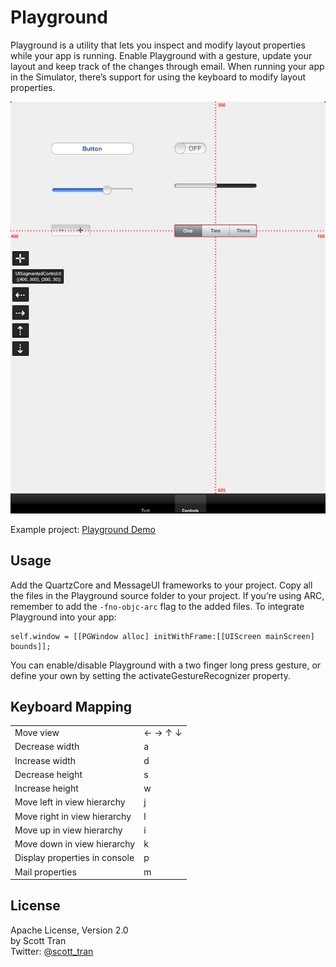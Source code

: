 Playground
==========

Playground is a utility that lets you inspect and modify layout properties while your app is running.
Enable Playground with a gesture, update your layout and keep track of the changes through email.
When running your app in the Simulator, there’s support for using the keyboard to modify
layout properties.

![Playground screenshot](https://github.com/scott-tran/PlaygroundDemo/raw/master/screenshot.png)

Example project: [Playground Demo](https://github.com/scott-tran/PlaygroundDemo)

Usage
-----
Add the QuartzCore and MessageUI frameworks to your project.
Copy all the files in the Playground source folder to your project. If you’re using ARC, remember to add the `-fno-objc-arc` flag to the added files.
To integrate Playground into your app:

    self.window = [[PGWindow alloc] initWithFrame:[[UIScreen mainScreen] bounds]];

You can enable/disable Playground with a two finger long press gesture, or define your own by setting the activateGestureRecognizer property.

Keyboard Mapping
----------------
<table cellpadding="10">
<tr><td border="0">Move view</td><td border="0">← → ↑ ↓</td><tr/>
<tr><td border="0">Decrease width</td><td border="0">a</td><tr/>
<tr><td border="0">Increase width</td><td border="0">d</td><tr/>
<tr><td border="0">Decrease height</td><td border="0">s</td><tr/>
<tr><td border="0">Increase height</td><td border="0">w</td><tr/>
<tr><td border="0">Move left in view hierarchy</td><td border="0">j</td><tr/>
<tr><td border="0">Move right in view hierarchy</td><td border="0">l</td><tr/>
<tr><td border="0">Move up in view hierarchy</td><td border="0">i</td><tr/>
<tr><td border="0">Move down in view hierarchy</td><td border="0">k</td><tr/>
<tr><td border="0">Display properties in console</td><td border="0">p</td><tr/>
<tr><td border="0">Mail properties</td><td border="0">m</td><tr/>
</table>

License
-------
Apache License, Version 2.0  
by Scott Tran  
Twitter: [@scott_tran](http://twitter.com/scott_tran)